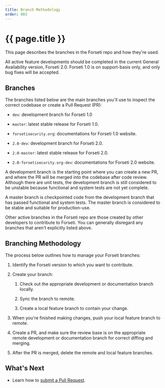 ```yaml
---
title: Branch Methodology
order: 003
---
```


#  {{ page.title }}

This page describes the branches in the Forseti repo and how they're used.

All active feature developments should be completed in the current General
Availability version, Forseti 2.0. Forseti 1.0 is on support-basis only,
and only bug fixes will be accepted.

## Branches

The branches listed below are the main branches you'll use to inspect
the correct codebase or create a Pull Request (PR):

* `dev`: development branch for Forseti 1.0
* `master`: latest stable release for Forseti 1.0.
* `forsetisecurity.org`: documentations for Forseti 1.0 website.

* `2.0-dev`: development branch for Forseti 2.0.
* `2.0-master`: latest stable release for Forseti 2.0.
* `2.0-forsetisecurity.org-dev`: documentations for Forseti 2.0 website.

A development branch is the starting point where you can create a new PR,
and where the PR will be merged into the codebase after code review. Although
there are unit tests, the development branch is still considered to be unstable
because functional and system tests are not yet complete.

A master branch is checkpointed code from the development branch that
has passed functional and system tests. The master branch is considered
to be stable and suitable for production-use.

Other active branches in the Forseti repo are those created by other developers
to contribute to Forseti. You can generally disregard any branches that aren't
explicitly listed above.

## Branching Methodology

The process below outlines how to manage your Forseti branches:

1. Identify the Forseti version to which you want to contribute.

1. Create your branch:

   1. Check out the appropriate development or documentation branch locally.
   
   1. Sync the branch to remote.

   1. Create a local feature branch to contain your change.

1. When you're finished making changes, push your local feature branch to remote.

1. Create a PR, and make sure the review base is on the appropriate remote
development or documentation branch for correct diffing and merging.

1. After the PR is merged, delete the remote and local feature branches.

## What's Next

* Learn how to [submit a Pull Request](https://github.com/GoogleCloudPlatform/forseti-security/blob/master/.github/CONTRIBUTING.md).
